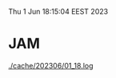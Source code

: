 Thu  1 Jun 18:15:04 EEST 2023
# JAM
<a href='./cache/202306/01_18.log'>./cache/202306/01_18.log</a>
